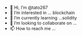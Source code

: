 - 👋 Hi, I’m @tato267
- 👀 I’m interested in ... blockchain
- 🌱 I’m currently learning ...solidity
- 💞️ I’m looking to collaborate on ...
- 📫 How to reach me ...

<!---
tato267/tato267 is a ✨ special ✨ repository because its `README.md` (this file) appears on your GitHub profile.
You can click the Preview link to take a look at your changes.
--->

